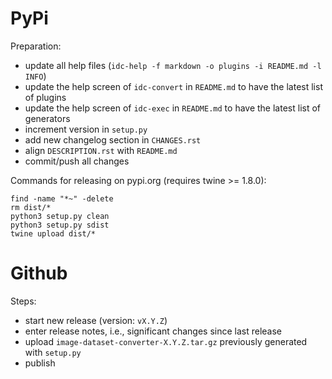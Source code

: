 PyPi
====

Preparation:

* update all help files (`idc-help -f markdown -o plugins -i README.md -l INFO`)
* update the help screen of `idc-convert` in `README.md` to have the latest list of plugins
* update the help screen of `idc-exec` in `README.md` to have the latest list of generators
* increment version in `setup.py`
* add new changelog section in `CHANGES.rst`
* align `DESCRIPTION.rst` with `README.md`  
* commit/push all changes

Commands for releasing on pypi.org (requires twine >= 1.8.0):

```
find -name "*~" -delete
rm dist/*
python3 setup.py clean
python3 setup.py sdist
twine upload dist/*
```


Github
======

Steps:

* start new release (version: `vX.Y.Z`)
* enter release notes, i.e., significant changes since last release
* upload `image-dataset-converter-X.Y.Z.tar.gz` previously generated with `setup.py`
* publish

